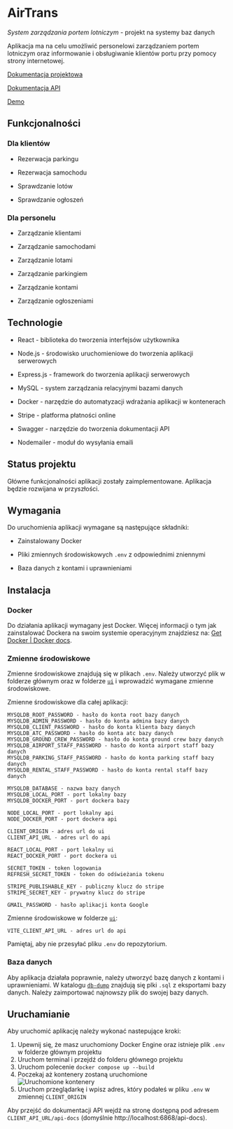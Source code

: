 # AirTrans

*System zarządzania portem lotniczym* - projekt na systemy baz danych

Aplikacja ma na celu umożliwić personelowi zarządzaniem portem lotniczym oraz informowanie i obsługiwanie klientów portu przy pomocy strony internetowej.

[Dokumentacja projektowa](https://drive.google.com/file/d/1yTJbPoBC-0tY5WbNETv8-7BlDOxRRcVz/view?usp=sharing)

[Dokumentacja API](https://airtrans.ddns.net:8443/api-docs/)

[Demo](https://airtrans.ddns.net)

## Funkcjonalności

### Dla klientów

- Rezerwacja parkingu

- Rezerwacja samochodu

- Sprawdzanie lotów

- Sprawdzanie ogłoszeń

### Dla personelu

- Zarządzanie klientami

- Zarządzanie samochodami

- Zarządzanie lotami

- Zarządzanie parkingiem

- Zarządzanie kontami

- Zarządzanie ogłoszeniami

## Technologie

- React - biblioteka do tworzenia interfejsów użytkownika

- Node.js - środowisko uruchomieniowe do tworzenia aplikacji serwerowych

- Express.js - framework do tworzenia aplikacji serwerowych

- MySQL - system zarządzania relacyjnymi bazami danych

- Docker - narzędzie do automatyzacji wdrażania aplikacji w kontenerach

- Stripe - platforma płatności online

- Swagger - narzędzie do tworzenia dokumentacji API

- Nodemailer - moduł do wysyłania emaili

## Status projektu

Główne funkcjonalności aplikacji zostały zaimplementowane. Aplikacja będzie rozwijana w przyszłości.

## Wymagania

Do uruchomienia aplikacji wymagane są następujące składniki:

- Zainstalowany Docker

- Pliki zmiennych środowiskowych `.env` z odpowiednimi zniennymi

- Baza danych z kontami i uprawnieniami

## Instalacja

### Docker

Do działania aplikacji wymagany jest Docker. Więcej informacji o tym jak zainstalować Dockera na swoim systemie operacyjnym znajdziesz na: [Get Docker | Docker docs](https://docs.docker.com/get-docker/?_gl=1*1mcsaa1*_gcl_au*MjA4MzY4OTA0NS4xNzE3MTY0NzI4*_ga*NDQxMzY4NjQuMTcwODQ2NzU1Nw..*_ga_XJWPQMJYHQ*MTcxNzg1Nzc4MC4xNi4xLjE3MTc4NTc3ODcuNTMuMC4w).

### Zmienne środowiskowe

Zmienne środowiskowe znajdują się w plikach `.env`. Należy utworzyć plik w folderze głównym oraz w folderze [`ui`](/ui/) i wprowadzić wymagane zmienne środowiskowe.

Zmienne środowiskowe dla całej aplikacji:

```
MYSQLDB_ROOT_PASSWORD - hasło do konta root bazy danych
MYSQLDB_ADMIN_PASSWORD - hasło do konta admina bazy danych
MYSQLDB_CLIENT_PASSWORD - hasło do konta klienta bazy danych
MYSQLDB_ATC_PASSWORD - hasło do konta atc bazy danych
MYSQLDB_GROUND_CREW_PASSWORD - hasło do konta ground crew bazy danych
MYSQLDB_AIRPORT_STAFF_PASSWORD - hasło do konta airport staff bazy danych
MYSQLDB_PARKING_STAFF_PASSWORD - hasło do konta parking staff bazy danych
MYSQLDB_RENTAL_STAFF_PASSWORD - hasło do konta rental staff bazy danych

MYSQLDB_DATABASE - nazwa bazy danych
MYSQLDB_LOCAL_PORT - port lokalny bazy
MYSQLDB_DOCKER_PORT - port dockera bazy

NODE_LOCAL_PORT - port lokalny api
NODE_DOCKER_PORT - port dockera api

CLIENT_ORIGIN - adres url do ui
CLIENT_API_URL - adres url do api

REACT_LOCAL_PORT - port lokalny ui
REACT_DOCKER_PORT - port dockera ui

SECRET_TOKEN - token logowania
REFRESH_SECRET_TOKEN - token do odświeżania tokenu

STRIPE_PUBLISHABLE_KEY - publiczny klucz do stripe
STRIPE_SECRET_KEY - prywatny klucz do stripe

GMAIL_PASSWORD - hasło aplikacji konta Google
```

Zmienne środowiskowe w folderze [`ui`](/ui/):

```
VITE_CLIENT_API_URL - adres url do api
```

Pamiętaj, aby nie przesyłać pliku `.env` do repozytorium.

### Baza danych

Aby aplikacja działała poprawnie, należy utworzyć bazę danych z kontami i uprawnieniami. W katalogu [`db-dump`](/db-dump/) znajdują się plki `.sql` z eksportami bazy danych. Należy zaimportować najnowszy plik do swojej bazy danych.

## Uruchamianie

Aby uruchomić aplikację należy wykonać nastepujące kroki:

1. Upewnij się, że masz uruchomiony Docker Engine oraz istnieje plik `.env` w folderze głównym projektu
2. Uruchom terminal i przejdź do folderu głównego projektu
3. Uruchom polecenie `docker compose up --build`
4. Poczekaj aż kontenery zostaną uruchomione  
![Uruchomione kontenery](https://i.postimg.cc/3Rvm56hK/image.png)
5. Uruchom przeglądarkę i wpisz adres, który podałeś w pliku `.env` w zmiennej `CLIENT_ORIGIN`

Aby przejść do dokumentacji API wejdź na stronę dostępną pod adresem `CLIENT_API_URL/api-docs` (domyślnie http://localhost:6868/api-docs).
